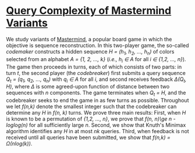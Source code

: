 # [Query Complexity of Mastermind Variants](http://arxiv.org/abs/1607.04597)
We study variants of [Mastermind](https://en.wikipedia.org/wiki/Mastermind_(board_game)), a popular board game in which the objective is sequence reconstruction. In this two-player game, the so-called *codemaker* constructs a hidden sequence *H = (h<sub>1</sub>, h<sub>2</sub>, ..., h<sub>n</sub>)* of colors selected from an alphabet *A = {1, 2, ..., k}* (*i.e.,* *h<sub>i</sub> &#8712; A* for all *i &#8712; \{1,2, ..., n\}*). The game then proceeds in turns, each of which consists of two parts: in turn *t*, the second player (the *codebreaker*) first submits a query sequence *Q<sub>t</sub> = (q<sub>1</sub>, q<sub>2</sub>, ..., q<sub>n</sub>)* with *q<sub>i</sub> &#8712; A* for all *i*, and second receives feedback *&#916;(Q<sub>t</sub>, H)*, where *&#916;* is some agreed-upon function of distance between two sequences with *n* components. The game terminates when *Q<sub>t</sub> = H*, and the codebreaker seeks to end the game in as few turns as possible. Throughout we let *f(n,k)* denote the smallest integer such that the codebreaker can determine any *H* in *f(n, k)* turns. We prove three main results: First, when *H* is known to be a permutation of *\{1,2, ..., n\}*, we prove that *f(n, n)\ge n - loglog(n)* for all sufficiently large *n*. Second, we show that Knuth's Minimax algorithm identifies any *H* in at most *nk* queries. Third, when feedback is not received until all queries have been submitted, we show that *f(n,k) = &#937;(nlog(k))*.